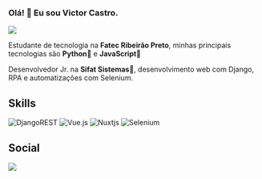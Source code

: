 ### Olá! 👋 Eu sou Victor Castro. 
<img src="https://komarev.com/ghpvc/?username=luisfelipert&color=blueviolet">
<p>Estudante de tecnologia na <strong>Fatec Ribeirão Preto</strong>, minhas principais tecnologias são <strong>Python</strong>🐍 e <strong>JavaScript🎇</strong></p>
<p>Desenvolvedor Jr. na <strong>Sifat Sistemas</strong>💙, desenvolvimento web com Django, RPA e automatizações com Selenium.</p>
    
## Skills
  ![DjangoREST](https://img.shields.io/badge/DJANGO-REST-ff1709?style=for-the-badge&logo=django&logoColor=white&color=ff1709&labelColor=gray)
  ![Vue.js](https://img.shields.io/badge/vuejs-%2335495e.svg?style=for-the-badge&logo=vuedotjs&logoColor=%234FC08D)
  ![Nuxtjs](https://img.shields.io/badge/Nuxt-002E3B?style=for-the-badge&logo=nuxtdotjs&logoColor=#00DC82)
  ![Selenium](https://img.shields.io/badge/-selenium-%43B02A?style=for-the-badge&logo=selenium&logoColor=white)


  ## Social
  <a href="https://www.linkedin.com/in/victor-castro-930b7b1a4/" target="_blank"><img src="https://img.shields.io/badge/-LinkedIn-%230077B5?style=for-the-badge&logo=linkedin&logoColor=white" target="_blank"></a>
 
